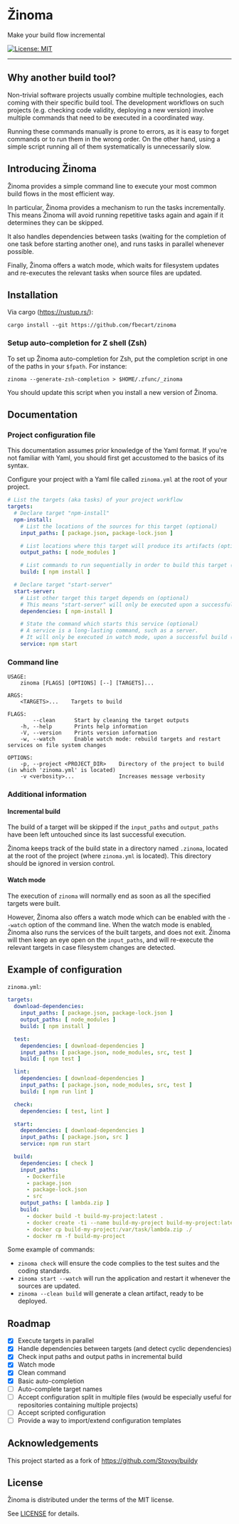 # Žinoma
 
Make your build flow incremental

[![License: MIT](https://img.shields.io/badge/License-MIT-yellow.svg)](https://opensource.org/licenses/MIT)

---

## Why another build tool?

Non-trivial software projects usually combine multiple technologies, each coming with their specific build tool.
The development workflows on such projects (e.g. checking code validity, deploying a new version) involve multiple commands that need to be executed in a coordinated way.

Running these commands manually is prone to errors, as it is easy to forget commands or to run them in the wrong order.
On the other hand, using a simple script running all of them systematically is unnecessarily slow.

## Introducing Žinoma

Žinoma provides a simple command line to execute your most common build flows in the most efficient way.

In particular, Žinoma provides a mechanism to run the tasks incrementally. This means Žinoma will avoid running repetitive tasks again and again if it determines they can be skipped.

It also handles dependencies between tasks (waiting for the completion of one task before starting another one), and runs tasks in parallel whenever possible.

Finally, Žinoma offers a watch mode, which waits for filesystem updates and re-executes the relevant tasks when source files are updated.

## Installation

Via cargo (https://rustup.rs/):

```shell script
cargo install --git https://github.com/fbecart/zinoma
```

### Setup auto-completion for Z shell (Zsh)

To set up Žinoma auto-completion for Zsh, put the completion script in one of the paths in your `$fpath`. For instance:

```shell script
zinoma --generate-zsh-completion > $HOME/.zfunc/_zinoma
```

You should update this script when you install a new version of Žinoma.

## Documentation

### Project configuration file

This documentation assumes prior knowledge of the Yaml format. If you're not familiar with Yaml, you should first get accustomed to the basics of its syntax.

Configure your project with a Yaml file called `zinoma.yml` at the root of your project.

```yaml
# List the targets (aka tasks) of your project workflow
targets:
  # Declare target "npm-install"
  npm-install:
    # List the locations of the sources for this target (optional)
    input_paths: [ package.json, package-lock.json ]

    # List locations where this target will produce its artifacts (optional)
    output_paths: [ node_modules ]

    # List commands to run sequentially in order to build this target (optional)
    build: [ npm install ]

  # Declare target "start-server"
  start-server:
    # List other target this target depends on (optional)
    # This means "start-server" will only be executed upon a successful build of "npm-install".
    dependencies: [ npm-install ]

    # State the command which starts this service (optional)
    # A service is a long-lasting command, such as a server.
    # It will only be executed in watch mode, upon a successful build (or rebuild) of the same target.
    service: npm start
```

### Command line

```
USAGE:
    zinoma [FLAGS] [OPTIONS] [--] [TARGETS]...

ARGS:
    <TARGETS>...    Targets to build

FLAGS:
        --clean      Start by cleaning the target outputs
    -h, --help       Prints help information
    -V, --version    Prints version information
    -w, --watch      Enable watch mode: rebuild targets and restart services on file system changes

OPTIONS:
    -p, --project <PROJECT_DIR>    Directory of the project to build (in which 'zinoma.yml' is located)
    -v <verbosity>...              Increases message verbosity
```

### Additional information

#### Incremental build

The build of a target will be skipped if the `input_paths` and `output_paths` have been left untouched since its last successful execution.

Žinoma keeps track of the build state in a directory named `.zinoma`, located at the root of the project (where `zinoma.yml` is located). This directory should be ignored in version control.

#### Watch mode

The execution of `zinoma` will normally end as soon as all the specified targets were built.

However, Žinoma also offers a watch mode which can be enabled with the `--watch` option of the command line.
When the watch mode is enabled, Žinoma also runs the services of the built targets, and does not exit.
Žinoma will then keep an eye open on the `input_paths`, and will re-execute the relevant targets in case filesystem changes are detected.

## Example of configuration

`zinoma.yml`:

```yaml
targets:
  download-dependencies:
    input_paths: [ package.json, package-lock.json ]
    output_paths: [ node_modules ]
    build: [ npm install ]

  test:
    dependencies: [ download-dependencies ]
    input_paths: [ package.json, node_modules, src, test ]
    build: [ npm test ]

  lint:
    dependencies: [ download-dependencies ]
    input_paths: [ package.json, node_modules, src, test ]
    build: [ npm run lint ]

  check:
    dependencies: [ test, lint ]

  start:
    dependencies: [ download-dependencies ]
    input_paths: [ package.json, src ]
    service: npm run start

  build:
    dependencies: [ check ]
    input_paths:
      - Dockerfile
      - package.json
      - package-lock.json
      - src
    output_paths: [ lambda.zip ]
    build:
      - docker build -t build-my-project:latest .
      - docker create -ti --name build-my-project build-my-project:latest bash
      - docker cp build-my-project:/var/task/lambda.zip ./
      - docker rm -f build-my-project
```

Some example of commands:

- `zinoma check` will ensure the code complies to the test suites and the coding standards.
- `zinoma start --watch` will run the application and restart it whenever the sources are updated.
- `zinoma --clean build` will generate a clean artifact, ready to be deployed.

## Roadmap

- [x] Execute targets in parallel
- [x] Handle dependencies between targets (and detect cyclic dependencies)
- [x] Check input paths and output paths in incremental build
- [x] Watch mode
- [x] Clean command
- [x] Basic auto-completion
- [ ] Auto-complete target names
- [ ] Accept configuration split in multiple files (would be especially useful for repositories containing multiple projects)
- [ ] Accept scripted configuration
- [ ] Provide a way to import/extend configuration templates

## Acknowledgements

This project started as a fork of https://github.com/Stovoy/buildy

## License

Žinoma is distributed under the terms of the MIT license.

See [LICENSE](LICENSE) for details.
